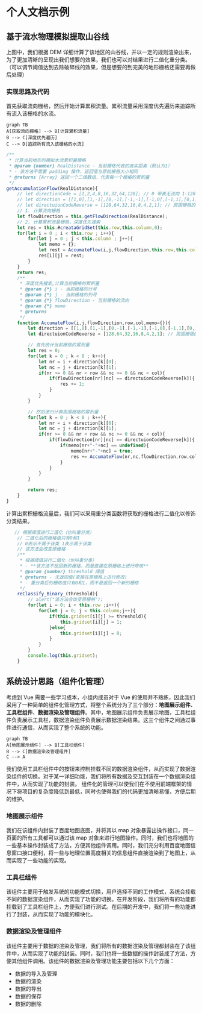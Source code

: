 # 个人文档示例
## 基于流水物理模拟提取山谷线
上图中，我们根据 DEM 详细计算了该地区的山谷线，并以一定的规则渲染出来，为了更加清晰的呈现出我们想要的效果，我们也可以对结果进行二值化重分类。（可以调节阈值达到去除破碎线的效果，但是想要的到完美的地形栅格还需要再做后处理）

### 实现思路及代码
首先获取流向栅格，然后开始计算累积流量。累积流量采用深度优先遍历来追踪所有流入该栅格的水流。
```mermaid
graph TB
A[获取流向栅格] --> B[计算累积流量]
B --> C[深度优先遍历]
C --> D[追踪所有流入该栅格的水流]
```

```js
/**
 * 计算当前地形的模拟水流累积量栅格
 * @param {number} RealDistance - 当前栅格代表的真实距离（默认为1）
 * - 该方法不需要 padding 操作，返回值与原始栅格大小相同
 * @returns {Array} 返回一个二维数组，代表每一个栅格的累积量
 */
getAccumulationFlow(RealDistance){
    // let directionCode = [1,2,4,8,16,32,64,128]; // 0 带表无流向 1-128 代表8个方向
    // let direction = [[1,0],[1,-1],[0,-1],[-1,-1],[-1,0],[-1,1],[0,1],[1,1]];// 8个方向
    // let directuionCodeReverse = [128,64,32,16,8,4,2,1]; // 周围栅格的流向（按照direction找到周围，若周围栅格满足该流向，则目标栅格的累积量+1）
    // 1. 计算流向栅格
    let flowDirection = this.getFlowDirection(RealDistance);
    // 2. 计算累积流量栅格，深度优先搜索
    let res = this.#creataGridSet(this.row,this.column,0);
    for(let i = 0 ; i < this.row ; i++){
        for(let j = 0 ; j < this.column ; j++){
            let memo = {};
            let rest = AccumateFlow(i,j,flowDirection,this.row,this.column,memo);
            res[i][j] = rest;
        }
    }
    return res;
    /**
     * 深度优先搜索,计算当前栅格的累积量
     * @param {*} i - 当前栅格的行号
     * @param {*} j - 当前栅格的列号
     * @param {*} flowDirection - 当前栅格的流向
     * @param {*} memo 
     * @returns 
     */
    function AccumateFlow(i,j,flowDirection,row,col,memo={}){
        let direction = [[1,0],[1,-1],[0,-1],[-1,-1],[-1,0],[-1,1],[0,1],[1,1]];// 8个方向
        let directuionCodeReverse = [128,64,32,16,8,4,2,1]; // 周围栅格的流向（按照direction找到周围，若周围栅格满足该流向，则目标栅格的累积量+1）

        // 首先统计当前栅格的累积量
        let res = 0;
        for(let k = 0 ; k < 8 ; k++){
            let nr = i + direction[k][0];
            let nc = j + direction[k][1];
            if(nr >= 0 && nr < row && nc >= 0 && nc < col){
                if(flowDirection[nr][nc] == directuionCodeReverse[k]){
                    res += 1;
                }
            }
        }

        // 然后递归计算周围栅格的累积量
        for(let k = 0 ; k < 8 ; k++){
            let nr = i + direction[k][0];
            let nc = j + direction[k][1];
            if(nr >= 0 && nr < row && nc >= 0 && nc < col){
                if(flowDirection[nr][nc] == directuionCodeReverse[k]){
                    if(memo[nr+"-"+nc] == undefined){
                        memo[nr+"-"+nc] = true;
                        res += AccumateFlow(nr,nc,flowDirection,row,col,memo);
                    }
                }
            }
        }

        return res;   
    }
}
```

计算出累积栅格流量后，我们可以采用重分类函数将获取的栅格进行二值化以修饰分类结果。

```js
   // 根据阈值进行二值化（也叫重分类）
    // 二值化后的栅格值只有0和1
    // 0表示不属于该类 1表示属于该类
    // 该方法会改变原栅格
    /**
     * 根据阈值进行二值化（也叫重分类）
     * - **该方法不反回新的栅格，而是直接在原栅格上进行修改**
     * @param {number} threshold 阈值
     * @returns - 无返回值(直接在原栅格上进行修改)
     * - 重分类后的栅格值只有0和1，而不是返回一个新的栅格
     */
    reClassify_Binary_(threshold){
        // alert("该方法会改变原栅格");
        for(let i = 0; i < this.row ;i++){
            for(let j = 0; j < this.column;j++){
                if(this.gridset[i][j] >= threshold){
                    this.gridset[i][j] = 1;
                }else{
                    this.gridset[i][j] = 0;
                }
            }
        }
        console.log(this.gridset);
    }
```

## 系统设计思路（组件化管理）
考虑到 Vue 需要一些学习成本，小组内成员对于 Vue 的使用并不熟练，因此我们采用了一种简单的组件化管理方式，将整个系统分为了三个部分：**地图展示组件**、**工具栏组件**、**数据渲染及管理组件**。其中，地图展示组件负责展示地图，工具栏组件负责展示工具栏，数据渲染组件负责展示数据渲染结果。这三个组件之间通过事件进行通信，从而实现了整个系统的功能。
```mermaid
graph TB
A[地图展示组件] --> B[工具栏组件]
B --> C[数据渲染及管理组件]
C --> A
```
我们使用工具栏组件中的按钮来控制挂载不同的数据渲染组件，从而实现了数据渲染组件的切换。对于某一详细功能，我们将所有数据及交互封装在一个数据渲染组件中，从而实现了功能的封装。
组件化的管理可以使我们在不使用前端框架的情况下将项目的复杂度降低到最低，同时也使得我们的代码更加清晰易懂，方便后期的维护。
### 地图展示组件
我们在该组件内封装了百度地图底图，并将其以 map 对象暴露出操作接口，同一页面的所有工具都可以通过该 map 对象来进行地图操作。同时，我们也将地图的一些基本操作封装成了方法，方便其他组件调用。同时，我们充分利用百度地图信息窗口接口便利，将一些与地理位置高度相关的信息组件直接渲染到了地图上，从而实现了一些功能的实现。
### 工具栏组件
该组件主要用于触发系统的功能模式切换，用户选择不同的工作模式，系统会挂载不同的数据渲染组件，从而实现了功能的切换。在开发阶段，我们将所有的功能都挂载到了工具栏组件上，方便我们进行测试。在后期的开发中，我们将一些功能进行了封装，从而实现了功能的模块化。

### 数据渲染及管理组件
该组件主要用于数据的渲染及管理，我们将所有的数据渲染及管理都封装在了该组件中，从而实现了功能的封装。同时，我们也将一些数据的操作封装成了方法，方便其他组件调用。该组件的数据渲染及管理功能主要包括以下几个方面：
- 数据的导入及管理
- 数据的渲染
- 数据的导出
- 数据的保存
- 数据的删除

